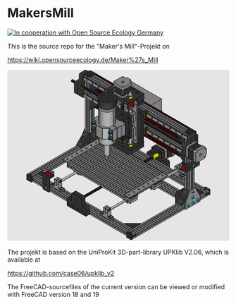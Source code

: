 # MakersMill

[![In cooperation with Open Source Ecology Germany](
    https://custom-icon-badges.demolab.com/badge/-OSEG-555555.svg?logo=oseg_logo)](
    https://opensourceecology.de)



This is the source repo for the "Maker's Mill"-Projekt on

https://wiki.opensourceecology.de/Maker%27s_Mill

<p><a href="https://raw.githubusercontent.com/case06/MakersMill/main/cadfiles/images/makersmill_v1.png" target="_blank"><img src="https://raw.githubusercontent.com/case06/MakersMill/main/cadfiles/images/makersmill_v1.png" alt="Maker's Mill V.1.0" style="max-width:100%;"></a></p>

The projekt is based on the UniProKit 3D-part-library UPKlib V2.06, which is available at 

<a href="https://github.com/case06/upklib_v2"> https://github.com/case06/upklib_v2 </a>



The FreeCAD-sourcefiles of the current version can be viewed or modified with FreeCAD version 18 and 19





